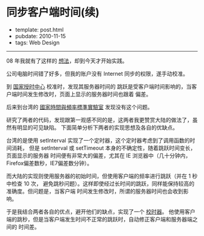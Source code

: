 
# 同步客户端时间(续)

- template: post.html
- pubdate: 2010-11-15
- tags: Web Design

----


08 年我就有了这样的 [想法](correct-web-client-datetime.html)，却到今天才开始实践。

公司电脑时间错了好多，但我的账户没有 Internet 同步的权限，遂手动校准。

到 [国家授时中心](http://www.time.ac.cn/stime.asp) 校准时，发现其服务器时间的
跳跃是受客户端时间影响的，当客户端时间发生修改时，页面上显示的服务器时间也跟着
偏差。

后来到台湾的 [國家時間與頻率標準實驗室](http://www.stdtime.gov.tw/chinese/home.aspx)
发现没有这个问题。

研究了两者的代码，发现跟第一观感不同的是，这两者我更赞赏大陆的做法了，虽然有明显的可见缺陷。
下面简单分析下两者的实现思想及各自的优缺点。

台湾的是使用 setInterval 实现了一个定时器，这个定时器考虑到了调用函数的时间消耗，
但是 setInterval 或 setTimeout 本身的不确定性，随着跳跃时间变长，页面显示的服务器
时间便有非常大的偏差，尤其在 IE 浏览器中（几十分钟内，Firefox偏差数秒，IE7偏差数分钟）。

而大陆的实现则使用服务器的初始时间，但使用客户端的频率进行跳跃（并在 1 秒中检查 10 次，
避免跳秒问题）。这样即使经过长时间的跳跃，同样能保持较高的准确度。但问题是，当客户端
时间发生修改时，所谓的服务器时间也会收到影响。

于是我结合两者各自的优点，避开他们的缺点，实现了一个 [校时器](https://github.com/hotoo/Chronos)。
他使用客户端的跳秒，但是当客户端发生时间不正常的跳跃时，自动修正客户端和服务器端之间的
时间差。
